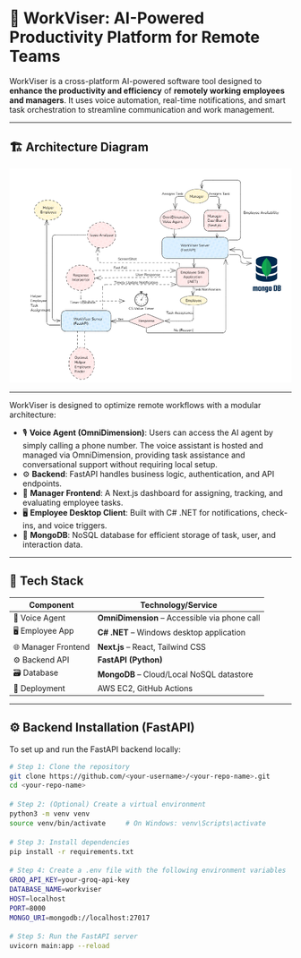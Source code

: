 # 🧠 WorkViser: AI-Powered Productivity Platform for Remote Teams

WorkViser is a cross-platform AI-powered software tool designed to **enhance the productivity and efficiency** of **remotely working employees and managers**. It uses voice automation, real-time notifications, and smart task orchestration to streamline communication and work management.


---

## 🏗️ Architecture Diagram

![Screenshot](./Screenshot%202025-06-30%20181622.png)

<!-- Replace the above path with your actual diagram image or external link -->

---

WorkViser is designed to optimize remote workflows with a modular architecture:

- 🎙️ **Voice Agent (OmniDimension)**: Users can access the AI agent by simply calling a phone number. The voice assistant is hosted and managed via OmniDimension, providing task assistance and conversational support without requiring local setup.
- ⚙️ **Backend**: FastAPI handles business logic, authentication, and API endpoints.
- 💼 **Manager Frontend**: A Next.js dashboard for assigning, tracking, and evaluating employee tasks.
- 🖥️ **Employee Desktop Client**: Built with C# .NET for notifications, check-ins, and voice triggers.
- 📡 **MongoDB**: NoSQL database for efficient storage of task, user, and interaction data.

---

## 🧰 Tech Stack

| Component           | Technology/Service                         |
|---------------------|---------------------------------------------|
| 🧠 Voice Agent       | **OmniDimension** – Accessible via phone call |
| 🖥️ Employee App      | **C# .NET** – Windows desktop application    |
| 🌐 Manager Frontend  | **Next.js** – React, Tailwind CSS            |
| ⚙️ Backend API       | **FastAPI (Python)**  |
| 🗃️ Database          | **MongoDB** – Cloud/Local NoSQL datastore    |
| 🚀 Deployment        | AWS EC2, GitHub Actions            |

---

## ⚙️ Backend Installation (FastAPI)

To set up and run the FastAPI backend locally:

```bash
# Step 1: Clone the repository
git clone https://github.com/<your-username>/<your-repo-name>.git
cd <your-repo-name>

# Step 2: (Optional) Create a virtual environment
python3 -m venv venv
source venv/bin/activate     # On Windows: venv\Scripts\activate

# Step 3: Install dependencies
pip install -r requirements.txt

# Step 4: Create a .env file with the following environment variables
GROQ_API_KEY=your-groq-api-key
DATABASE_NAME=workviser
HOST=localhost
PORT=8000
MONGO_URI=mongodb://localhost:27017

# Step 5: Run the FastAPI server
uvicorn main:app --reload



